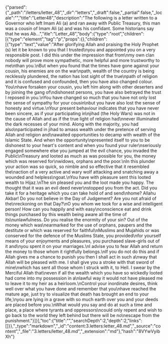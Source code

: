 {"parsed":{"_path":"/letters/letter_48","_dir":"letters","_draft":false,"_partial":false,"_locale":"","title":"Letter48","description":"The following is a letter written to a Governor who left Imam Ali (a) and ran away with Public Treasury, this man was a cousin of Imam Ali (a) and was his confidant. Some historians say that he was Ab...","itle":"Letter_48","body":{"type":"root","children":[{"type":"element","tag":"p","props":{},"children":[{"type":"text","value":"After glorifying Allah and praising the Holy Prophet (s) let it be known to you that I trusted\nyou and appointed you on a very responsible post. I did this under the impression that from\nmy own clan nobody will prove more sympathetic, more helpful and more trustworthy to me\nthan you.\nBut when you found that the times have gone against your cousin, his enemies are on the war\npath, wealth of the country is being recklessly plundered, the nation has lost sight of the true\npath of religion and it is confused and confounded, then you have also changed colour. You\nhave forsaken your cousin, you left him along with other deserters and by joining the gang of\ndishonest persons, you have also betrayed the trust I reposed in you.\nYou have changed so much that you have not only lost the sense of sympathy for your cousin\nbut you have also lost the sense of honesty and virtue.\nYour present behaviour indicates that you have never been sincere, as if your participating in\njihad (the Holy Wars) was not in the cause of Allah and as if the true light of religion had\nnever illuminated the dark recesses of your mind. Along with the majority, you had also\nparticipated in jihad to amass wealth under the pretence of serving Allah and religion and\nawaited opportunities to decamp with wealth of the Islamic State. And when the opportunity\npresented itself to you to be dishonest to your heart's content and when you found your ruler\nseriously engaged somewhere else you jumped at the evil chance, you invaded the Public\nTreasury and looted as much as was possible for you, the money which was reserved for\nwidows, orphans and the poor.\nIn this plunder your action was so quick, so nimble and so effective that it resembled the\naction of a very active and wary wolf attacking and snatching away a wounded and helpless\ngoat.\nYou have with pleasure sent this looted wealth to Hijaz.\nThe sin pleased you and the loot made you happy. The thought that it was an evil deed never\nstopped you from the act. Did you take it for a heritage which you can take hold of and send\nhome? Allahu Akbar! Do you not believe in the Day of Judgement? Are you not afraid of the\nreckoning on that Day?\nO you whom we took for a wise and intelligent person! How can you happily and with easy\nconscience eat and drink things purchased by this wealth being aware all the time of its\nunlawfulness. Do you realise the enormity of your sin? Out of the money which was\nearmarked for the use of orphans, paupers and the destitute or which was reserved for faithful\nMuslims and Mujahids or was conserved for the defence of the Muslims State, you provided\nfor yourself means of your enjoyments and pleasures, you purchased slave-girls out of it and\nyou spent it on your marriages.\nI advise you to fear Allah and return the money to those whom it rightfully belongs.\nIf you do not do this and if Allah gives me a chance to punish you then I shall act in such a\nway that Allah will be pleased with me. I shall give you a stroke with that sword of mine\nwhich has sent all those whom I struck with it, to Hell. I swear by the Merciful Allah that\neven if all the wealth which you have so wickedly looted had come into my possession in a\nlawful way it would not have pleased me to leave it to my heir as a heirloom.\nControl your inordinate desires, think well over what you have done and remember that you\nhave reached the mature age, just try to visualize that death has brought an end to your life,\nyou are lying in a grave with so much earth over you and your deeds are placed before you.\nWhat would you say and do at such a time and place, a place where tyrants and oppressors\ncould only repent and wish to go back to the world they left behind but there will be no\nescape from the punishment."}]}],"toc":{"title":"","searchDepth":2,"depth":2,"links":[]}},"_type":"markdown","_id":"content:3.letters:letter_48.md","_source":"content","_file":"3.letters/letter_48.md","_extension":"md"},"hash":"8VYwVyibXh"}